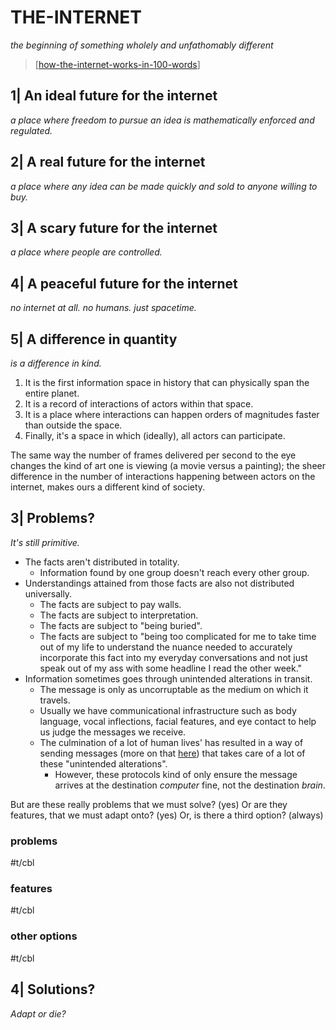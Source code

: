 # THE-INTERNET

_the beginning of something wholely and unfathomably different_

> [[how-the-internet-works-in-100-words]]
 
## 1| An ideal future for the internet

_a place where freedom to pursue an idea is mathematically enforced and regulated._

## 2| A real future for the internet

_a place where any idea can be made quickly and sold to anyone willing to buy._

## 3| A scary future for the internet

_a place where people are controlled._

## 4| A peaceful future for the internet

_no internet at all. no humans. just spacetime._

## 5| A difference in quantity

_is a difference in kind._

1. It is the first information space in history that can physically span the entire planet.
2. It is a record of interactions of actors within that space.
3. It is a place where interactions can happen orders of magnitudes faster than outside the space.
4. Finally, it's a space in which (ideally), all actors can participate.

The same way the number of frames delivered per second to the eye changes the kind of art one is viewing (a movie versus a painting); the sheer difference in the number of interactions happening between actors on the internet, makes ours a different kind of society.  

<!-- Let's say you were a person who wanted to save the world from the misinformation issues we face today.

Really it's an issue we've faced for millenia; the unequal distribution of facts.  -->

## 3| Problems?

_It's still primitive._

- The facts aren't distributed in totality.
  - Information found by one group doesn't reach every other group.
- Understandings attained from those facts are also not distributed universally.
  - The facts are subject to pay walls.
  - The facts are subject to interpretation.
  - The facts are subject to "being buried".
  - The facts are subject to "being too complicated for me to take time out of my life to understand the nuance needed to accurately incorporate this fact into my everyday conversations and not just speak out of my ass with some headline I read the other week."
- Information sometimes goes through unintended alterations in transit.
  - The message is only as uncorruptable as the medium on which it travels.
  - Usually we have communicational infrastructure such as body language, vocal inflections, facial features, and eye contact to help us judge the messages we receive.
  - The culmination of a lot of human lives' has resulted in a way of sending messages (more on that [here](how-the-internet-works-in-100-words.md)) that takes care of a lot of these "unintended alterations".
    - However, these protocols kind of only ensure the message arrives at the destination _computer_ fine, not the destination _brain_.

<!-- - What if a message is intended to be warped in its transmission?
  - This is a valid message that deserves just as much freedom as any other. -->
<!-- - Due to the difference in medium (text, audio, pre-recorded video), the successful [rulesets](ruleset.md) change. -->

But are these really problems that we must solve? (yes) Or are they features, that we must adapt onto? (yes) Or, is there a third option? (always)

### problems

#t/cbl

### features

#t/cbl

### other options

#t/cbl

## 4| Solutions?

_Adapt or die?_


[//begin]: # "Autogenerated link references for markdown compatibility"
[how-the-internet-works-in-100-words]: how-the-internet-works-in-100-words "how-the-internet-works-in-100-words"
[//end]: # "Autogenerated link references"